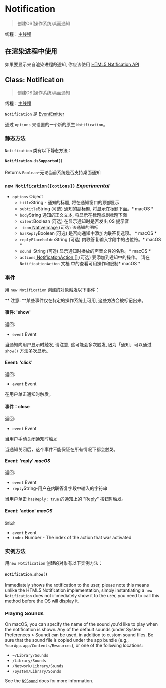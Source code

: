 # Notification

> 创建OS(操作系统)桌面通知

线程：[主线程](../glossary.md#main-process)

## 在渲染进程中使用

如果要显示来自渲染进程的通知, 你应该使用 [ HTML5 Notification API ](../tutorial/notifications.md)

## Class: Notification

> 创建OS(操作系统)桌面通知

线程：[主线程](../glossary.md#main-process)

`Notification` 是 [EventEmitter](http://nodejs.org/api/events.html#events_class_events_eventemitter)

通过 ` options ` 来设置的一个新的原生 ` Notification `。

### 静态方法

`Notification` 类有以下静态方法：

#### `Notification.isSupported()`

Returns ` Boolean `-无论当前系统是否支持桌面通知

### `new Notification([options])` *Experimental*

* `options` Object 
  * ` title `String - 通知的标题, 将在通知窗口的顶部显示
  * ` subtitle `String (可选) 通知的副标题, 将显示在标题下面。* macOS *
  * ` body `String 通知的正文文本, 将显示在标题或副标题下面
  * ` silent `Boolean (可选) 在显示通知时是否发出 OS 提示音
  * ` icon`[ NativeImage ](native-image.md) (可选) 该通知的图标
  * ` hasReply `Boolean (可选) 是否向通知中添加内联答复选项。 * macOS *
  * ` replyPlaceholder `String (可选) 内联答复输入字段中的占位符。* macOS *
  * `sound `String (可选) 显示通知时播放的声音文件的名称。* macOS *
  * ` actions `[ NotificationAction [] ](structures/notification-action.md) (可选) 要添加到通知中的操作。 请在 ` NotificationAction ` 文档 中的查看可用操作和限制* macOS *

### 事件

用 `new Notification` 创建的对象触发以下事件：

** 注意: **某些事件仅在特定的操作系统上可用, 这些方法会被标记出来。

#### 事件: 'show'

返回:

* `event` Event

当通知向用户显示时触发, 请注意, 这可能会多次触发, 因为「通知」可以通过 ` show() ` 方法多次显示。

#### Event: 'click'

返回:

* `event` Event

在用户单击通知时触发。

#### 事件：close

返回:

* `event` Event

当用户手动关闭通知时触发

当通知关闭后，这个事件不能保证在所有情况下都会触发。

#### Event: 'reply' *macOS*

返回:

* `event` Event
* ` reply `String-用户在内联答复字段中输入的字符串

当用户单击 ` hasReply: true ` 的通知上的 "Reply" 按钮时触发。

#### Event: 'action' *macOS*

返回:

* `event` Event
* `index` Number - The index of the action that was activated

### 实例方法

用`new Notification` 创建的对象有以下实例方法：

#### `notification.show()`

Immediately shows the notification to the user, please note this means unlike the HTML5 Notification implementation, simply instantiating a `new Notification` does not immediately show it to the user, you need to call this method before the OS will display it.

### Playing Sounds

On macOS, you can specify the name of the sound you'd like to play when the notification is shown. Any of the default sounds (under System Preferences > Sound) can be used, in addition to custom sound files. Be sure that the sound file is copied under the app bundle (e.g., `YourApp.app/Contents/Resources`), or one of the following locations:

* `~/Library/Sounds`
* `/Library/Sounds`
* `/Network/Library/Sounds`
* `/System/Library/Sounds`

See the [`NSSound`](https://developer.apple.com/documentation/appkit/nssound) docs for more information.